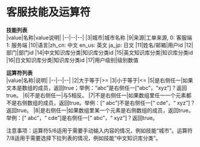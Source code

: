 # 客服技能及运算符
**技能列表**<br> 
|value|名称|value说明|
|--|--|--|
|3|城市|城市名称
|9|来源|工单来源, 0: 客服端 1: 服务端
|10|语言|zh_cn: 中文 en_us: 英文 ja_jp: 日文
|11|姓名/邮箱|用户id
|12|部门|部门id
|14|中文知识库分类|知识库分类id
|15|英文知识库分类|知识库分类id
|16|日文知识库分类|知识库分类id
|17|用户级别|级别数值


**运算符列表**<br> 
|value|名称|说明|
|--|--|--|
|2|大于等于|>=
|3|小于等于|<=
|5|是右侧任一|如果文本是数组的成员，返回true；举例：“abc”是右侧任一[“abc”，“xyz”]？返回true。
|6|不是右侧任一|与5相反。
|7|不是右侧任一|如果数组里任一一个元素都不是右侧数组的成员，返回true。举例：[“ abc”]不是右侧任一[“ cde”，“ xyz”]？返回true。
|8|是右侧任一|如果数组里某一个元素是右侧数组的成员，返回true。举例：[“ abc”，“ cde”]是右侧任一[“ abc”，“ xyz”]？返回true。

注意事项：运算符5/6适用于需要手动输入内容的情况，例如技能“城市”。运算符7/8适用于需要选择下拉列表的情况，例如技能“中文知识库分类”。